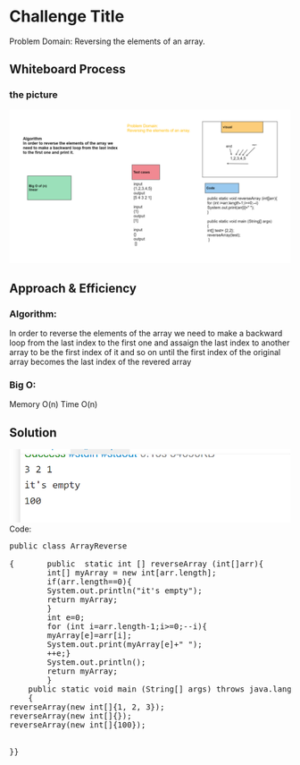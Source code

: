 # Challenge Title
<!-- Description of the challenge -->
Problem Domain:
Reversing the elements of an array.
## Whiteboard Process
<!-- Embedded whiteboard image -->
### the picture
![Alt Text](null(1).png)
## Approach & Efficiency
<!-- What approach did you take? Why? What is the Big O space/time for this approach? -->
### Algorithm:
In order to reverse the elements of the array we need to make a backward loop from the last index to the first one and assaign the last index to another array to be the first index of it and so on until the first index of the original array becomes the last index of the revered array
### Big O:  
Memory O(n)
Time O(n)
## Solution
<!-- Show how to run your code, and examples of it in action -->
![Alt Text](p2.png)
Code:
<pre>public class ArrayReverse 

{		public	static int [] reverseArray (int[]arr){
		int[] myArray = new int[arr.length]; 
		if(arr.length==0){
		System.out.println("it's empty");
		return myArray;
		}
		int e=0;
		for (int i=arr.length-1;i>=0;--i){
		myArray[e]=arr[i];
		System.out.print(myArray[e]+" ");
		++e;}
		System.out.println();
		return myArray;
		}
	public static void main (String[] args) throws java.lang.Exception
	{
reverseArray(new int[]{1, 2, 3});
reverseArray(new int[]{});
reverseArray(new int[]{100});

  
}}</pre>

